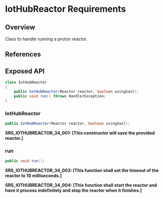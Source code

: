 # IotHubReactor Requirements

## Overview

Class to handle running a proton reactor. 

## References

## Exposed API

```java
class IotHubReactor
{
    public IotHubReactor(Reactor reactor, boolean usingSasl);
    public void run() throws HandlerException;
}
```

### IotHubReactor

```java
public IotHubReactor(Reactor reactor, boolean usingSasl);
```

**SRS_IOTHUBREACTOR_34_001: [**This constructor will save the provided reactor.**]**


### run

```java
public void run();
```

**SRS_IOTHUBREACTOR_34_003: [**This function shall set the timeout of the reactor to 10 milliseconds.**]**

**SRS_IOTHUBREACTOR_34_004: [**This function shall start the reactor and have it process indefinitely and stop the reactor when it finishes.**]**

